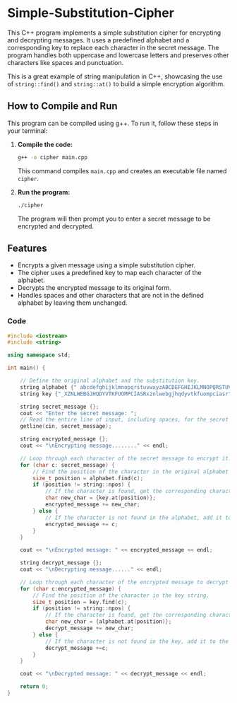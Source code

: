# Simple-Substitution-Cipher
This C++ program implements a simple substitution cipher for encrypting and decrypting messages. It uses a predefined alphabet and a corresponding key to replace each character in the secret message. The program handles both uppercase and lowercase letters and preserves other characters like spaces and punctuation. 

This is a great example of string manipulation in C++, showcasing the use of `string::find()` and `string::at()` to build a simple encryption algorithm.

## How to Compile and Run

This program can be compiled using g++. To run it, follow these steps in your terminal:

1.  **Compile the code:**
    ```bash
    g++ -o cipher main.cpp
    ```
    This command compiles `main.cpp` and creates an executable file named `cipher`.

2.  **Run the program:**
    ```bash
    ./cipher
    ```
    The program will then prompt you to enter a secret message to be encrypted and decrypted.

## Features

* Encrypts a given message using a simple substitution cipher.
* The cipher uses a predefined key to map each character of the alphabet.
* Decrypts the encrypted message to its original form.
* Handles spaces and other characters that are not in the defined alphabet by leaving them unchanged.


### Code

```cpp
#include <iostream>
#include <string>

using namespace std;

int main() {

    // Define the original alphabet and the substitution key.
    string alphabet {" abcdefghijklmnopqrstuvwxyzABCDEFGHIJKLMNOPQRSTUVWXYZ"};
    string key {"_XZNLWEBGJHQDYVTKFUOMPCIASRxznlwebgjhqdyvtkfuompciasr"};

    string secret_message {};
    cout << "Enter the secret message: ";
    // Read the entire line of input, including spaces, for the secret message.
    getline(cin, secret_message);

    string encrypted_message {};
    cout << "\nEncrypting message........" << endl;

    // Loop through each character of the secret message to encrypt it.
    for (char c: secret_message) {
        // Find the position of the character in the original alphabet string.
        size_t position = alphabet.find(c);
        if (position != string::npos) {
            // If the character is found, get the corresponding character from the key.
            char new_char = {key.at(position)};
            encrypted_message += new_char;
        } else {
            // If the character is not found in the alphabet, add it to the encrypted message unchanged.
            encrypted_message += c;
        }
    }

    cout << "\nEncrypted message: " << encrypted_message << endl;

    string decrypt_message {};
    cout << "\nDecrypting message......" << endl;

    // Loop through each character of the encrypted message to decrypt it.
    for (char c:encrypted_message) {
        // Find the position of the character in the key string.
        size_t position = key.find(c);
        if (position != string::npos) {
            // If the character is found, get the corresponding character from the original alphabet.
            char new_char = {alphabet.at(position)};
            decrypt_message += new_char;
        } else {
            // If the character is not found in the key, add it to the decrypted message unchanged.
            decrypt_message +=c;
        }
    }

    cout << "\nDecrypted message: " << decrypt_message << endl;

    return 0;
}
